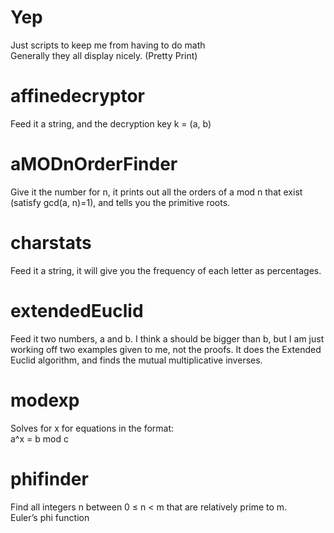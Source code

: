 # Yep
Just scripts to keep me from having to do math <br>
Generally they all display nicely. (Pretty Print)<br>
# affinedecryptor
Feed it a string, and the decryption key k = (a, b) <br> 
# aMODnOrderFinder
Give it the number for n, it prints out all the orders of a mod n that exist (satisfy gcd(a, n)=1), and tells you the primitive roots. <br>
# charstats
Feed it a string, it will give you the frequency of each letter as percentages. <br> 
# extendedEuclid
Feed it two numbers, a and b. I think a should be bigger than b, but I am just working off two examples given to me, not the proofs. It does the Extended Euclid algorithm, and finds the mutual multiplicative inverses. <br>
# modexp
Solves for x for equations in the format: <br>
a^x = b mod c <br>
# phifinder 
Find all integers n between 0 ≤ n < m that are relatively prime to m. <br>
Euler’s phi function
